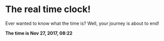 # The real time clock!

Ever wanted to know what the time is? Well, your journey is about to end!

**The time is Nov 27, 2017, 08:22**